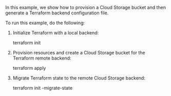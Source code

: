 In this example, we show how to provision a Cloud Storage bucket and then
generate a Terraform backend configuration file.

To run this example, do the following:

 1. Initialize Terraform with a local backend:

    terraform init

 2. Provision resources and create a Cloud Storage bucket for the Terraform
    remote backend:

    terraform apply

 3. Migrate Terraform state to the remote Cloud Storage backend:

    terraform init -migrate-state
